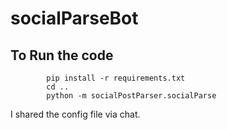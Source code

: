# socialParseBot

## To Run the code
``` git clone https://github.com/Irikefe41/socialParseBot.git
		pip install -r requirements.txt 
		cd .. 
		python -m socialPostParser.socialParse
```

I shared the config file via chat.

